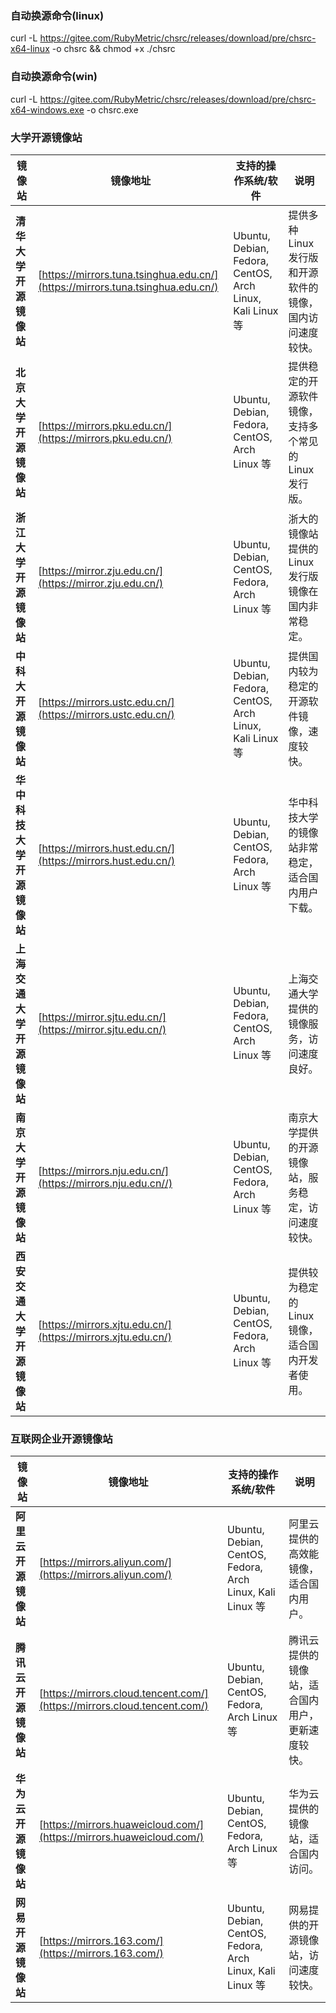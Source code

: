 ### 自动换源命令(linux)

curl -L https://gitee.com/RubyMetric/chsrc/releases/download/pre/chsrc-x64-linux -o chsrc && chmod +x ./chsrc

### 自动换源命令(win)

curl -L https://gitee.com/RubyMetric/chsrc/releases/download/pre/chsrc-x64-windows.exe -o chsrc.exe

### **大学开源镜像站**

| **镜像站**               | **镜像地址**                                                | **支持的操作系统/软件**                                    | **说明**                                                   |
|-------------------------|------------------------------------------------------------|-----------------------------------------------------------|------------------------------------------------------------|
| **清华大学开源镜像站**      | [https://mirrors.tuna.tsinghua.edu.cn/](https://mirrors.tuna.tsinghua.edu.cn/) | Ubuntu, Debian, Fedora, CentOS, Arch Linux, Kali Linux 等 | 提供多种 Linux 发行版和开源软件的镜像，国内访问速度较快。 |
| **北京大学开源镜像站**      | [https://mirrors.pku.edu.cn/](https://mirrors.pku.edu.cn/)   | Ubuntu, Debian, Fedora, CentOS, Arch Linux 等             | 提供稳定的开源软件镜像，支持多个常见的 Linux 发行版。       |
| **浙江大学开源镜像站**      | [https://mirror.zju.edu.cn/](https://mirror.zju.edu.cn/)     | Ubuntu, Debian, CentOS, Fedora, Arch Linux 等             | 浙大的镜像站提供的 Linux 发行版镜像在国内非常稳定。         |
| **中科大开源镜像站**        | [https://mirrors.ustc.edu.cn/](https://mirrors.ustc.edu.cn/)   | Ubuntu, Debian, Fedora, CentOS, Arch Linux, Kali Linux 等 | 提供国内较为稳定的开源软件镜像，速度较快。                   |
| **华中科技大学开源镜像站**  | [https://mirrors.hust.edu.cn/](https://mirrors.hust.edu.cn/)   | Ubuntu, Debian, CentOS, Fedora, Arch Linux 等             | 华中科技大学的镜像站非常稳定，适合国内用户下载。             |
| **上海交通大学开源镜像站**  | [https://mirror.sjtu.edu.cn/](https://mirror.sjtu.edu.cn/)     | Ubuntu, Debian, Fedora, CentOS, Arch Linux 等             | 上海交通大学提供的镜像服务，访问速度良好。                 |
| **南京大学开源镜像站**      | [https://mirrors.nju.edu.cn/](https://mirrors.nju.edu.cn//)     | Ubuntu, Debian, CentOS, Fedora, Arch Linux 等             | 南京大学提供的开源镜像站，服务稳定，访问速度较快。           |
| **西安交通大学开源镜像站**  | [https://mirrors.xjtu.edu.cn/](https://mirrors.xjtu.edu.cn/)     | Ubuntu, Debian, CentOS, Fedora, Arch Linux 等             | 提供较为稳定的 Linux 镜像，适合国内开发者使用。             |

### **互联网企业开源镜像站**

| **镜像站**                                   | **镜像地址**                                                | **支持的操作系统/软件**                                    | **说明**                                                   |
|---------------------------------------------|------------------------------------------------------------|-----------------------------------------------------------|------------------------------------------------------------|
| **阿里云开源镜像站**                          | [https://mirrors.aliyun.com/](https://mirrors.aliyun.com/)     | Ubuntu, Debian, CentOS, Fedora, Arch Linux, Kali Linux 等 | 阿里云提供的高效能镜像，适合国内用户。                    |
| **腾讯云开源镜像站**                         | [https://mirrors.cloud.tencent.com/](https://mirrors.cloud.tencent.com/) | Ubuntu, Debian, CentOS, Fedora, Arch Linux 等            | 腾讯云提供的镜像站，适合国内用户，更新速度较快。           |
| **华为云开源镜像站**                          | [https://mirrors.huaweicloud.com/](https://mirrors.huaweicloud.com/) | Ubuntu, Debian, CentOS, Fedora, Arch Linux 等            | 华为云提供的镜像站，适合国内访问。                        |
| **网易开源镜像站**                           | [https://mirrors.163.com/](https://mirrors.163.com/)           | Ubuntu, Debian, CentOS, Fedora, Arch Linux, Kali Linux 等 | 网易提供的开源镜像站，访问速度较快。                       |
